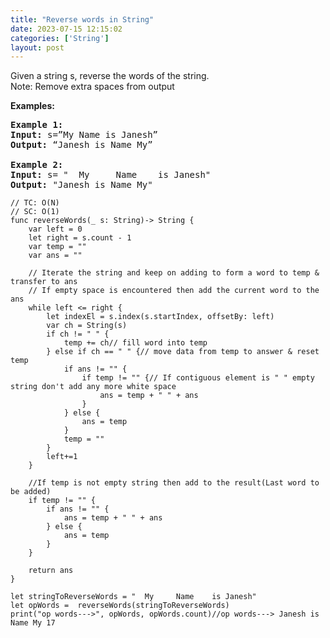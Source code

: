 ```yaml
---
title: "Reverse words in String"
date: 2023-07-15 12:15:02
categories: ['String']
layout: post
---
```


<!-- wp:paragraph -->
<a href="https://leetcode.com/problems/reverse-words-in-a-string/description/" target="_blank" rel="noopener" title=""></a> Given a string s, reverse the words of the string.<br>Note: Remove extra spaces from output


<!-- /wp:paragraph -->

<!-- wp:paragraph -->
<strong>Examples:</strong>


<!-- /wp:paragraph -->

<!-- wp:preformatted -->
<pre class="wp-block-preformatted"><strong>Example 1:</strong>
<strong>Input:</strong> s=”My Name is Janesh”
<strong>Output:</strong> “Janesh is Name My”

<strong>Example 2:</strong>
<strong>Input:</strong> s= "  My     Name    is Janesh"
<strong>Output:</strong> "Janesh is Name My"</pre>
<!-- /wp:preformatted -->

<!-- wp:code -->
<pre class="wp-block-code"><code lang="swift" class="language-swift">// TC: O(N)
// SC: O(1)
func reverseWords(_ s: String)-> String {
    var left = 0
    let right = s.count - 1
    var temp = ""
    var ans = ""
    
    // Iterate the string and keep on adding to form a word to temp & transfer to ans
    // If empty space is encountered then add the current word to the ans
    while left <= right {
        let indexEl = s.index(s.startIndex, offsetBy: left)
        var ch = String(s)
        if ch != " " {
            temp += ch// fill word into temp
        } else if ch == " " {// move data from temp to answer & reset temp
            if ans != "" {
                if temp != "" {// If contiguous element is " " empty string don't add any more white space
                    ans = temp + " " + ans
                }
            } else {
                ans = temp
            }
            temp = ""
        }
        left+=1
    }
    
    //If temp is not empty string then add to the result(Last word to be added)
    if temp != "" {
        if ans != "" {
            ans = temp + " " + ans
        } else {
            ans = temp
        }
    }
    
    return ans
}

let stringToReverseWords = "  My     Name    is Janesh"
let opWords =  reverseWords(stringToReverseWords)
print("op words--->", opWords, opWords.count)//op words---> Janesh is Name My 17</code></pre>
<!-- /wp:code -->